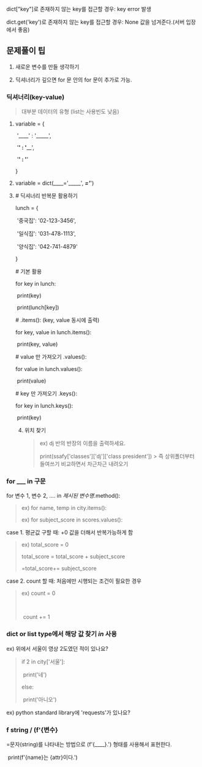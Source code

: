 dict["key"]로 존재하지 않는 key를 접근할 경우: key error 발생



dict.get('key')로 존재하지 않는 key를 접근할 경우: None 값을 넘겨준다.(서버 입장에서 좋음)



## 문제풀이 팁

1) 새로운 변수를 만들 생각하기

2) 딕셔너리가 깊으면 for 문 안의 for 문이 추가로 가능.



### 딕셔너리(key-value) 

> 대부분 데이터의 유형 (list는 사용빈도 낮음)

1. variable = {

   ​	'____' : '_____',

   ​	'____' : '______',

   ​	'____' : '____'

   }

2. variable = dict(____='_____', _____='_____')

   

3. \# 딕셔너리 반복문 활용하기

   

   lunch = {

   ​    '중국집': '02-123-3456',

   ​    '일식집': '031-478-1113',

   ​    '양식집': '042-741-4879'

   }

   

   \# 기본 활용

   for key in lunch:

   ​    print(key)

   ​    print(lunch[key])

   

   \# .items():   (key, value 동시에 출력)

   for key, value in lunch.items():

   ​    print(key, value)

   

   \# value 만 가져오기 .values():

   for value in lunch.values():

   ​    print(value)

   

   \# key 만 가져오기 .keys():

   for key in lunch.keys():

   ​    print(key)

   

   4. 위치 찾기 

      > ex) dj 반의 반장의 이름을 출력하세요.
      >
      > print(ssafy['classes']['dj']['class president']) > 즉 상위폴더부터 들여쓰기 비교하면서 차근차근 내려오기

### for ___ in 구문

for 변수 1, 변수 2, .... in *제시된 변수명*.method():

> ex) for name, temp in city.items():
>
> ex) for subject_score in scores.values():

case 1. 평균값 구할 때: +0 값을 더해서 반복가능하게 함

> ex) total_score = 0
>
> total_score = total_score + subject_score
>
>    =total_score+= subject_score

case 2. count 할 때: 처음에만 시행되는 조건이 필요한 경우

> ex) count = 0
>
>   ​	
>
> ​		count += 1



### dict or list type에서 해당 값 찾기 *in* 사용

ex) 위에서 서울이 영상 2도였던 적이 있나요?

> if 2 in city['서울']:
>
> ​    print('네')
>
> else:
>
> ​    print('아니오')

ex) python standard library에 'requests'가 있나요?











### f string / (f'{변수}

=문자(string)를 나타내는 방법으로 (f'{____}.') 형태를 사용해서 표현한다.

​    print(f'{name}는 {attr}이다.')



